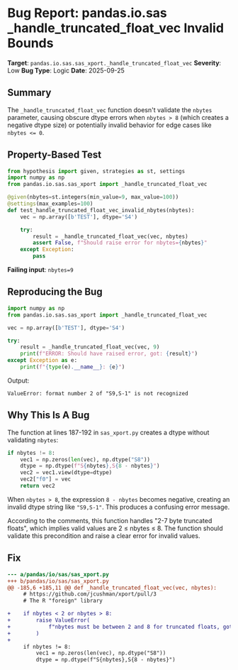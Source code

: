 # Bug Report: pandas.io.sas _handle_truncated_float_vec Invalid Bounds

**Target**: `pandas.io.sas.sas_xport._handle_truncated_float_vec`
**Severity**: Low
**Bug Type**: Logic
**Date**: 2025-09-25

## Summary

The `_handle_truncated_float_vec` function doesn't validate the `nbytes` parameter, causing obscure dtype errors when `nbytes > 8` (which creates a negative dtype size) or potentially invalid behavior for edge cases like `nbytes <= 0`.

## Property-Based Test

```python
from hypothesis import given, strategies as st, settings
import numpy as np
from pandas.io.sas.sas_xport import _handle_truncated_float_vec

@given(nbytes=st.integers(min_value=9, max_value=100))
@settings(max_examples=100)
def test_handle_truncated_float_vec_invalid_nbytes(nbytes):
    vec = np.array([b'TEST'], dtype='S4')

    try:
        result = _handle_truncated_float_vec(vec, nbytes)
        assert False, f"Should raise error for nbytes={nbytes}"
    except Exception:
        pass
```

**Failing input**: `nbytes=9`

## Reproducing the Bug

```python
import numpy as np
from pandas.io.sas.sas_xport import _handle_truncated_float_vec

vec = np.array([b'TEST'], dtype='S4')

try:
    result = _handle_truncated_float_vec(vec, 9)
    print(f"ERROR: Should have raised error, got: {result}")
except Exception as e:
    print(f"{type(e).__name__}: {e}")
```

Output:
```
ValueError: format number 2 of "S9,S-1" is not recognized
```

## Why This Is A Bug

The function at lines 187-192 in `sas_xport.py` creates a dtype without validating `nbytes`:

```python
if nbytes != 8:
    vec1 = np.zeros(len(vec), np.dtype("S8"))
    dtype = np.dtype(f"S{nbytes},S{8 - nbytes}")
    vec2 = vec1.view(dtype=dtype)
    vec2["f0"] = vec
    return vec2
```

When `nbytes > 8`, the expression `8 - nbytes` becomes negative, creating an invalid dtype string like `"S9,S-1"`. This produces a confusing error message.

According to the comments, this function handles "2-7 byte truncated floats", which implies valid values are 2 ≤ nbytes ≤ 8. The function should validate this precondition and raise a clear error for invalid values.

## Fix

```diff
--- a/pandas/io/sas/sas_xport.py
+++ b/pandas/io/sas/sas_xport.py
@@ -185,6 +185,11 @@ def _handle_truncated_float_vec(vec, nbytes):
     # https://github.com/jcushman/xport/pull/3
     # The R "foreign" library

+    if nbytes < 2 or nbytes > 8:
+        raise ValueError(
+            f"nbytes must be between 2 and 8 for truncated floats, got {nbytes}"
+        )
+
     if nbytes != 8:
         vec1 = np.zeros(len(vec), np.dtype("S8"))
         dtype = np.dtype(f"S{nbytes},S{8 - nbytes}")
```
